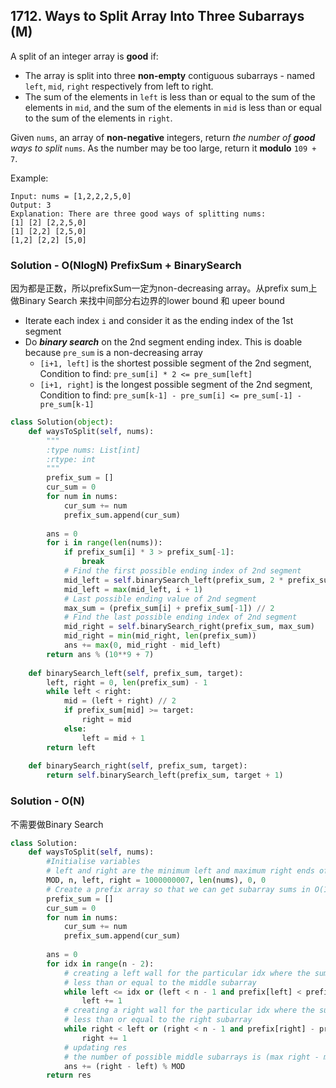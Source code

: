 ## 1712. Ways to Split Array Into Three Subarrays (M)

A split of an integer array is **good** if:

- The array is split into three **non-empty** contiguous subarrays - named `left`, `mid`, `right` respectively from left to right.
- The sum of the elements in `left` is less than or equal to the sum of the elements in `mid`, and the sum of the elements in `mid` is less than or equal to the sum of the elements in `right`.

Given `nums`, an array of **non-negative** integers, return *the number of **good** ways to split* `nums`. As the number may be too large, return it **modulo** `109 + 7`.

Example:

```
Input: nums = [1,2,2,2,5,0]
Output: 3
Explanation: There are three good ways of splitting nums:
[1] [2] [2,2,5,0]
[1] [2,2] [2,5,0]
[1,2] [2,2] [5,0]
```



### Solution - O(NlogN) PrefixSum + BinarySearch

因为都是正数，所以prefixSum一定为non-decreasing array。从prefix sum上做Binary Search 来找中间部分右边界的lower bound 和 upeer bound

- Iterate each index `i` and consider it as the ending index of the 1st segment
- Do ***binary search*** on the 2nd segment ending index. This is doable because `pre_sum` is a non-decreasing array
  - `[i+1, left]` is the shortest possible segment of the 2nd segment, Condition to find: `pre_sum[i] * 2 <= pre_sum[left]`
  - `[i+1, right]` is the longest possible segment of the 2nd segment, Condition to find: `pre_sum[k-1] - pre_sum[i] <= pre_sum[-1] - pre_sum[k-1]`

```python
class Solution(object):
    def waysToSplit(self, nums):
        """
        :type nums: List[int]
        :rtype: int
        """
        prefix_sum = []
        cur_sum = 0       
        for num in nums:
            cur_sum += num
            prefix_sum.append(cur_sum)
        
        ans = 0
        for i in range(len(nums)):
            if prefix_sum[i] * 3 > prefix_sum[-1]:
                break
            # Find the first possible ending index of 2nd segment
            mid_left = self.binarySearch_left(prefix_sum, 2 * prefix_sum[i])
            mid_left = max(mid_left, i + 1)
            # Last possible ending value of 2nd segment
            max_sum = (prefix_sum[i] + prefix_sum[-1]) // 2  
            # Find the last possible ending index of 2nd segment
            mid_right = self.binarySearch_right(prefix_sum, max_sum)
            mid_right = min(mid_right, len(prefix_sum))
            ans += max(0, mid_right - mid_left)
        return ans % (10**9 + 7)
    
    def binarySearch_left(self, prefix_sum, target):
        left, right = 0, len(prefix_sum) - 1
        while left < right:
            mid = (left + right) // 2
            if prefix_sum[mid] >= target:
                right = mid
            else:
                left = mid + 1
        return left
    
    def binarySearch_right(self, prefix_sum, target):
        return self.binarySearch_left(prefix_sum, target + 1)

```



### Solution - O(N)

不需要做Binary Search

```python
class Solution:
    def waysToSplit(self, nums):
        #Initialise variables
        # left and right are the minimum left and maximum right ends of the middle subarray
        MOD, n, left, right = 1000000007, len(nums), 0, 0
        # Create a prefix array so that we can get subarray sums in O(1)
        prefix_sum = []
        cur_sum = 0       
        for num in nums:
            cur_sum += num
            prefix_sum.append(cur_sum)
       
    	ans = 0
        for idx in range(n - 2):
            # creating a left wall for the particular idx where the sum of left subarray would be
            # less than or equal to the middle subarray
            while left <= idx or (left < n - 1 and prefix[left] < prefix[idx] * 2):
                left += 1
            # creating a right wall for the particular idx where the sum of middle subarray would be
            # less than or equal to the right subarray
            while right < left or (right < n - 1 and prefix[right] - prefix[idx] <= prefix[-1] - prefix[right]):
                right += 1
            # updating res
            # the number of possible middle subarrays is (max right - min left) + 1
            ans += (right - left) % MOD
        return res
```

